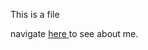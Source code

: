 This is a file<br>
<p>navigate <a href="https://theliberater-er.github.io/theliberater-er/about/contact_us.html">here </a>to see about me.</p>
